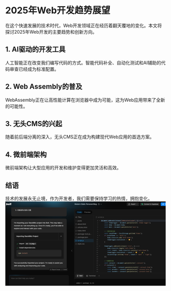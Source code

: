 # 2025年Web开发趋势展望

在这个快速发展的技术时代，Web开发领域正在经历着翻天覆地的变化。本文将探讨2025年Web开发的主要趋势和创新方向。

## 1. AI驱动的开发工具

人工智能正在改变我们编写代码的方式。智能代码补全、自动化测试和AI辅助的代码审查已经成为标准配置。

## 2. Web Assembly的普及

WebAssembly正在让高性能计算在浏览器中成为可能，这为Web应用带来了全新的可能性。

## 3. 无头CMS的兴起

随着前后端分离的深入，无头CMS正在成为构建现代Web应用的首选方案。

## 4. 微前端架构

微前端架构让大型应用的开发和维护变得更加灵活和高效。

## 结语

技术的发展永无止境，作为开发者，我们需要保持学习的热情，拥抱变化。
![](https://raw.githubusercontent.com/zhicbr/zhicbr.github.io/refs/heads/main/images/image1.png)